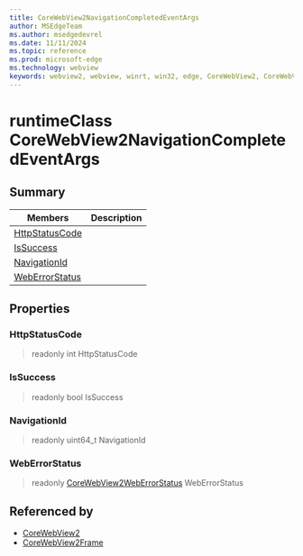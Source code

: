 ```yaml
---
title: CoreWebView2NavigationCompletedEventArgs
author: MSEdgeTeam
ms.author: msedgedevrel
ms.date: 11/11/2024
ms.topic: reference
ms.prod: microsoft-edge
ms.technology: webview
keywords: webview2, webview, winrt, win32, edge, CoreWebView2, CoreWebView2Controller, browser control, edge html, CoreWebView2NavigationCompletedEventArgs
---
```


# runtimeClass CoreWebView2NavigationCompletedEventArgs



## Summary

Members|Description
--|--
[HttpStatusCode](#httpstatuscode) | 
[IsSuccess](#issuccess) | 
[NavigationId](#navigationid) | 
[WebErrorStatus](#weberrorstatus) | 

## Properties

### HttpStatusCode

> readonly  int HttpStatusCode

### IsSuccess

> readonly  bool IsSuccess

### NavigationId

> readonly  uint64_t NavigationId

### WebErrorStatus

> readonly  [CoreWebView2WebErrorStatus](corewebview2weberrorstatus.md) WebErrorStatus






## Referenced by

- [CoreWebView2](corewebview2.md)
- [CoreWebView2Frame](corewebview2frame.md)
